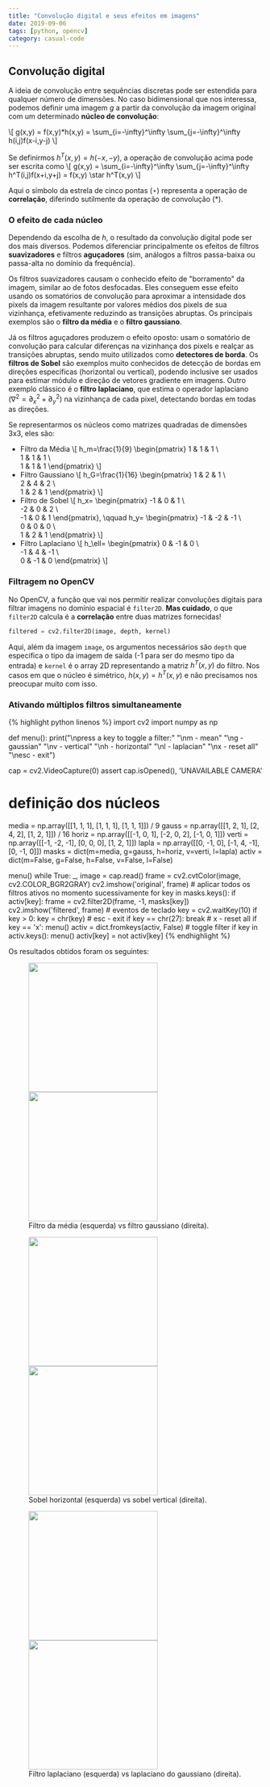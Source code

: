 ```yaml
---
title: "Convolução digital e seus efeitos em imagens"
date: 2019-09-06
tags: [python, opencv]
category: casual-code
---
```

<!--more-->



## Convolução digital

A ideia de convolução entre sequências discretas pode ser estendida para qualquer número de dimensões. No caso bidimensional que nos interessa, podemos definir uma imagem $g$ a partir da convolução da imagem original com um determinado **núcleo de convolução**:

\\[
g(x,y) = f(x,y)*h(x,y) = \sum_{i=-\infty}^\infty \sum_{j=-\infty}^\infty h(i,j)f(x-i,y-j)
\\]

Se definirmos $h^T(x,y)=h(-x,-y)$, a operação de convolução acima pode ser escrita como 
\\[
g(x,y) = \sum_{i=-\infty}^\infty \sum_{j=-\infty}^\infty h^T(i,j)f(x+i,y+j) = f(x,y) \star h^T(x,y)
\\]

Aqui o símbolo da estrela de cinco pontas ($\star$) representa a operação de **correlação**, diferindo sutilmente da operação de convolução ($*$).

### O efeito de cada núcleo

Dependendo da escolha de $h$, o resultado da convolução digital pode ser dos mais diversos. Podemos diferenciar principalmente os efeitos de filtros **suavizadores** e filtros **aguçadores** (sim, análogos a filtros passa-baixa ou passa-alta no domínio da frequência).

Os filtros suavizadores causam o conhecido efeito de "borramento" da imagem, similar ao de fotos desfocadas. Eles conseguem esse efeito usando os somatórios de convolução para aproximar a intensidade dos pixels da imagem resultante por valores médios dos pixels de sua vizinhança, efetivamente reduzindo as transições abruptas. Os principais exemplos são o **filtro da média** e o **filtro gaussiano**.

Já os filtros aguçadores produzem o efeito oposto: usam o somatório de convolução para calcular diferenças na vizinhança dos pixels e realçar as transições abruptas, sendo muito utilizados como **detectores de borda**. Os **filtros de Sobel** são exemplos muito conhecidos de detecção de bordas em direções específicas (horizontal ou vertical), podendo inclusive ser usados para estimar módulo e direção de vetores gradiente em imagens. Outro exemplo clássico é o **filtro laplaciano**, que estima o operador laplaciano ($\nabla^2=\partial_x^2+\partial_y^2$) na vizinhança de cada pixel, detectando bordas em todas as direções.

Se representarmos os núcleos como matrizes quadradas de dimensões 3x3, eles são:

* Filtro da Média
\\[
h_m=\frac{1}{9}
\begin{pmatrix}
1 & 1 & 1 \\\
1 & 1 & 1 \\\
1 & 1 & 1
\end{pmatrix}
\\]
* Filtro Gaussiano
\\[
h_G=\frac{1}{16}
\begin{pmatrix}
1 & 2 & 1 \\\
2 & 4 & 2 \\\
1 & 2 & 1
\end{pmatrix}
\\]
* Filtro de Sobel
\\[
h_x=
\begin{pmatrix}
-1 & 0 & 1 \\\
-2 & 0 & 2 \\\
-1 & 0 & 1
\end{pmatrix},
\qquad
h_y=
\begin{pmatrix}
-1 & -2 & -1 \\\
0 & 0 & 0 \\\
1 & 2 & 1
\end{pmatrix}
\\]
* Filtro Laplaciano
\\[
h_\ell=
\begin{pmatrix}
0 & -1 & 0 \\\
-1 & 4 & -1 \\\
0 & -1 & 0
\end{pmatrix}
\\]

### Filtragem no OpenCV

No OpenCV, a função que vai nos permitir realizar convoluções digitais para filtrar imagens no domínio espacial é `filter2D`. **Mas cuidado**, o que `filter2D` calcula é a **correlação** entre duas matrizes fornecidas!

```python
filtered = cv2.filter2D(image, depth, kernel) 
```

Aqui, além da imagem `image`, os argumentos necessários são `depth` que especifica o tipo da imagem de saída (-1 para ser do mesmo tipo da entrada) e `kernel` é o array 2D representando a matriz $h^T(x,y)$ do filtro. Nos casos em que o núcleo é simétrico, $h(x,y)=h^T(x,y)$ e não precisamos nos preocupar muito com isso.

### Ativando múltiplos filtros simultaneamente

{% highlight python linenos %}
import cv2
import numpy as np

def menu():
    print("\npress a key to toggle a filter:"
          "\nm - mean"
          "\ng - gaussian"
          "\nv - vertical"
          "\nh - horizontal"
          "\nl - laplacian"
          "\nx - reset all"
          "\nesc - exit")
  
cap = cv2.VideoCapture(0)
assert cap.isOpened(), 'UNAVAILABLE CAMERA'
# definição dos núcleos
media = np.array([[1, 1, 1], [1, 1, 1], [1, 1, 1]]) / 9
gauss = np.array([[1, 2, 1], [2, 4, 2], [1, 2, 1]]) / 16
horiz = np.array([[-1, 0, 1], [-2, 0, 2], [-1, 0, 1]])
verti = np.array([[-1, -2, -1], [0, 0, 0], [1, 2, 1]])
lapla = np.array([[0, -1, 0], [-1, 4, -1], [0, -1, 0]])
masks = dict(m=media, g=gauss, h=horiz, v=verti, l=lapla)
activ = dict(m=False, g=False, h=False, v=False, l=False)

menu()
while True:
    _, image = cap.read()
    frame = cv2.cvtColor(image, cv2.COLOR_BGR2GRAY)
    cv2.imshow('original', frame)
    # aplicar todos os filtros ativos no momento sucessivamente
    for key in masks.keys():
        if activ[key]:
            frame = cv2.filter2D(frame, -1, masks[key])
    cv2.imshow('filtered', frame)
    # eventos de teclado
    key = cv2.waitKey(10)
    if key > 0:
        key = chr(key)
    # esc - exit
    if key == chr(27):
        break
    # x - reset all
    if key == 'x':
        menu()
        activ = dict.fromkeys(activ, False)
    # toggle filter
    if key in activ.keys():
        menu()
        activ[key] = not activ[key]
{% endhighlight %}

Os resultados obtidos foram os seguintes:

<figure class="half">
    <img src="../../assets/images/filt_m.png" width="256">
    <img src="../../assets/images/filt_g.png" width="256">
    <figcaption>Filtro da média (esquerda) vs filtro gaussiano (direita).</figcaption>
</figure>


<figure class="half">
    <img src="../../assets/images/filt_h.png" width="256">
    <img src="../../assets/images/filt_v.png" width="256">
    <figcaption>Sobel horizontal (esquerda) vs sobel vertical (direita).</figcaption>
</figure>


<figure class="half">
    <img src="../../assets/images/filt_l.png" width="256">
    <img src="../../assets/images/filt_gl.png" width="256">
    <figcaption>Filtro laplaciano (esquerda) vs laplaciano do gaussiano (direita).</figcaption>
</figure>
